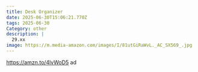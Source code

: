 ```yaml
---
title: Desk Organizer
date: 2025-06-30T15:06:21.770Z
tags: 2025-06-30
Category: other
description: |
  29.xx 
image: https://m.media-amazon.com/images/I/81utGiRaWvL._AC_SX569_.jpg
---
```

https://amzn.to/4lvWoD5 ad